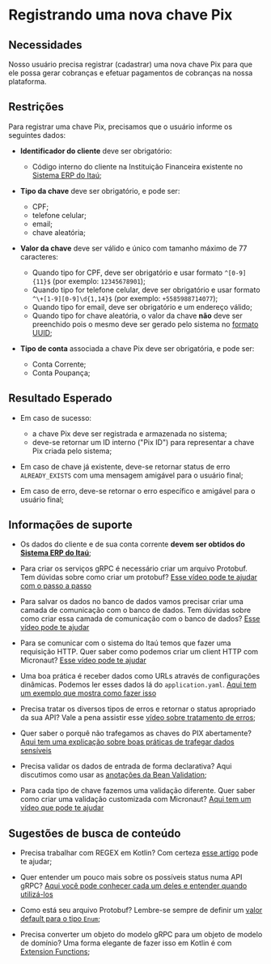 # Registrando uma nova chave Pix

## Necessidades

Nosso usuário precisa registrar (cadastrar) uma nova chave Pix para que ele possa gerar cobranças e efetuar pagamentos de cobranças na nossa plataforma.
   
## Restrições

Para registrar uma chave Pix, precisamos que o usuário informe os seguintes dados:

- **Identificador do cliente** deve ser obrigatório:
   - Código interno do cliente na Instituição Financeira existente no [Sistema ERP do Itaú](http://localhost:9091/api/v1/private/contas/todas);

- **Tipo da chave** deve ser obrigatório, e pode ser:
    - CPF;
    - telefone celular;
    - email;
    - chave aleatória;

- **Valor da chave** deve ser válido e único com tamanho máximo de 77 caracteres:
    - Quando tipo for CPF, deve ser obrigatório e usar formato `^[0-9]{11}$` (por exemplo: `12345678901`);
    - Quando tipo for telefone celular, deve ser obrigatório e usar formato `^\+[1-9][0-9]\d{1,14}$` (por exemplo: `+5585988714077`);
    - Quando tipo for email, deve ser obrigatório e um endereço válido;
    - Quando tipo for chave aleatória, o valor da chave **não** deve ser preenchido pois o mesmo deve ser gerado pelo sistema no [formato UUID](https://en.wikipedia.org/wiki/Universally_unique_identifier);

- **Tipo de conta** associada a chave Pix deve ser obrigatória, e pode ser:
    - Conta Corrente;
    - Conta Poupança;

## Resultado Esperado

- Em caso de sucesso:
   - a chave Pix deve ser registrada e armazenada no sistema;
   - deve-se retornar um ID interno ("Pix ID") para representar a chave Pix criada pelo sistema;

- Em caso de chave já existente, deve-se retornar status de erro `ALREADY_EXISTS` com uma mensagem amigável para o usuário final;

- Em caso de erro, deve-se retornar o erro específico e amigável para o usuário final;

## Informações de suporte

- Os dados do cliente e de sua conta corrente **devem ser obtidos do [Sistema ERP do Itaú](http://localhost:9091/swagger-ui/index.html?configUrl=/v3/api-docs/swagger-config#/)**; 

- Para criar os serviços gRPC é necessário criar um arquivo Protobuf. Tem dúvidas sobre como criar um protobuf? [Esse vídeo pode te ajudar com o passo a passo](https://www.youtube.com/watch?v=Rd7sLrPKDGM&feature=youtu.be)

- Para salvar os dados no banco de dados vamos precisar criar uma camada de comunicação com o banco de dados. Tem dúvidas sobre como criar essa camada de comunicação com o banco de dados? [Esse vídeo pode te ajudar](https://www.youtube.com/watch?v=pWu2mqaKFEc&feature=youtu.be)

- Para se comunicar com o sistema do Itaú temos que fazer uma requisição HTTP. Quer saber como podemos criar um client HTTP com Micronaut? [Esse vídeo pode te ajudar]()

- Uma boa prática é receber dados como URLs através de configurações dinâmicas. Podemos ler esses dados lá do `application.yaml`. [Aqui tem um exemplo que mostra como fazer isso]()

- Precisa tratar os diversos tipos de erros e retornar o status apropriado da sua API? Vale a pena assistir esse [vídeo sobre tratamento de erros](https://www.youtube.com/watch?v=bIuEINzEmKs&feature=youtu.be);

- Quer saber o porquê não trafegamos as chaves do PIX abertamente? [Aqui tem uma explicação sobre boas práticas de trafegar dados sensíveis]()

- Precisa validar os dados de entrada de forma declarativa? Aqui discutimos como usar as [anotações da Bean Validation](https://www.youtube.com/watch?v=Vw1uB_8EeX4&feature=youtu.be);
  
- Para cada tipo de chave fazemos uma validação diferente. Quer saber como criar uma validação customizada com Micronaut? [Aqui tem um vídeo que pode te ajudar]()

## Sugestões de busca de conteúdo

- Precisa trabalhar com REGEX em Kotlin? Com certeza [esse artigo](https://www.baeldung.com/kotlin/regular-expressions) pode te ajudar;

- Quer entender um pouco mais sobre os possíveis status numa API gRPC? [Aqui você pode conhecer cada um deles e entender quando utilizá-los](https://developers.google.com/maps-booking/reference/grpc-api/status_codes)
  
- Como está seu arquivo Protobuf? Lembre-se sempre de definir um [valor default para o tipo `Enum`](https://developers.google.com/protocol-buffers/docs/proto3#enum);

- Precisa converter um objeto do modelo gRPC para um objeto de modelo de domínio? Uma forma elegante de fazer isso em Kotlin é com [Extension Functions](https://medium.com/collabcode/adicionando-extension-functions-no-kotlin-17092afbe0c3);
